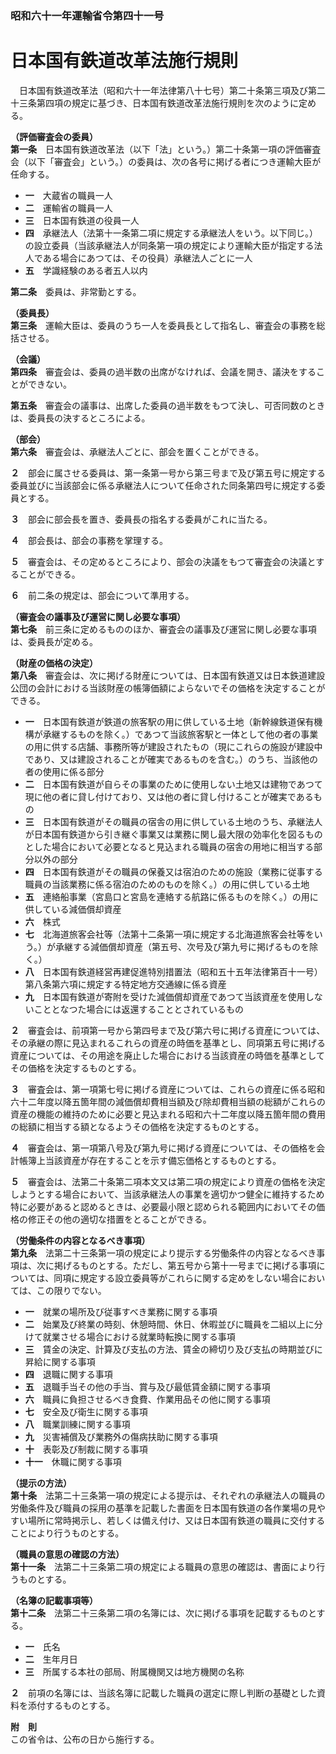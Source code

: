### 昭和六十一年運輸省令第四十一号  
# 日本国有鉄道改革法施行規則  
　日本国有鉄道改革法（昭和六十一年法律第八十七号）第二十条第三項及び第二十三条第四項の規定に基づき、日本国有鉄道改革法施行規則を次のように定める。  
  
**（評価審査会の委員）**  
**第一条**　日本国有鉄道改革法（以下「法」という。）第二十条第一項の評価審査会（以下「審査会」という。）の委員は、次の各号に掲げる者につき運輸大臣が任命する。  
* **一**　大蔵省の職員一人  
* **二**　運輸省の職員一人  
* **三**　日本国有鉄道の役員一人  
* **四**　承継法人（法第十一条第二項に規定する承継法人をいう。以下同じ。）の設立委員（当該承継法人が同条第一項の規定により運輸大臣が指定する法人である場合にあつては、その役員）承継法人ごとに一人  
* **五**　学識経験のある者五人以内  
  
**第二条**　委員は、非常勤とする。  
  
**（委員長）**  
**第三条**　運輸大臣は、委員のうち一人を委員長として指名し、審査会の事務を総括させる。  
  
**（会議）**  
**第四条**　審査会は、委員の過半数の出席がなければ、会議を開き、議決をすることができない。  
  
**第五条**　審査会の議事は、出席した委員の過半数をもつて決し、可否同数のときは、委員長の決するところによる。  
  
**（部会）**  
**第六条**　審査会は、承継法人ごとに、部会を置くことができる。  
  
**２**　部会に属させる委員は、第一条第一号から第三号まで及び第五号に規定する委員並びに当該部会に係る承継法人について任命された同条第四号に規定する委員とする。  
  
**３**　部会に部会長を置き、委員長の指名する委員がこれに当たる。  
  
**４**　部会長は、部会の事務を掌理する。  
  
**５**　審査会は、その定めるところにより、部会の決議をもつて審査会の決議とすることができる。  
  
**６**　前二条の規定は、部会について準用する。  
  
**（審査会の議事及び運営に関し必要な事項）**  
**第七条**　前三条に定めるもののほか、審査会の議事及び運営に関し必要な事項は、委員長が定める。  
  
**（財産の価格の決定）**  
**第八条**　審査会は、次に掲げる財産については、日本国有鉄道又は日本鉄道建設公団の会計における当該財産の帳簿価額によらないでその価格を決定することができる。  
* **一**　日本国有鉄道が鉄道の旅客駅の用に供している土地（新幹線鉄道保有機構が承継するものを除く。）であつて当該旅客駅と一体として他の者の事業の用に供する店舗、事務所等が建設されたもの（現にこれらの施設が建設中であり、又は建設されることが確実であるものを含む。）のうち、当該他の者の使用に係る部分  
* **二**　日本国有鉄道が自らその事業のために使用しない土地又は建物であつて現に他の者に貸し付けており、又は他の者に貸し付けることが確実であるもの  
* **三**　日本国有鉄道がその職員の宿舎の用に供している土地のうち、承継法人が日本国有鉄道から引き継ぐ事業又は業務に関し最大限の効率化を図るものとした場合において必要となると見込まれる職員の宿舎の用地に相当する部分以外の部分  
* **四**　日本国有鉄道がその職員の保養又は宿泊のための施設（業務に従事する職員の当該業務に係る宿泊のためのものを除く。）の用に供している土地  
* **五**　連絡船事業（宮島口と宮島を連絡する航路に係るものを除く。）の用に供している減価償却資産  
* **六**　株式  
* **七**　北海道旅客会社等（法第十二条第一項に規定する北海道旅客会社等をいう。）が承継する減価償却資産（第五号、次号及び第九号に掲げるものを除く。）  
* **八**　日本国有鉄道経営再建促進特別措置法（昭和五十五年法律第百十一号）第八条第六項に規定する特定地方交通線に係る資産  
* **九**　日本国有鉄道が寄附を受けた減価償却資産であつて当該資産を使用しないこととなつた場合には返還することとされているもの  
  
**２**　審査会は、前項第一号から第四号まで及び第六号に掲げる資産については、その承継の際に見込まれるこれらの資産の時価を基準とし、同項第五号に掲げる資産については、その用途を廃止した場合における当該資産の時価を基準としてその価格を決定するものとする。  
  
**３**　審査会は、第一項第七号に掲げる資産については、これらの資産に係る昭和六十二年度以降五箇年間の減価償却費相当額及び除却費相当額の総額がこれらの資産の機能の維持のために必要と見込まれる昭和六十二年度以降五箇年間の費用の総額に相当する額となるようその価格を決定するものとする。  
  
**４**　審査会は、第一項第八号及び第九号に掲げる資産については、その価格を会計帳簿上当該資産が存在することを示す備忘価格とするものとする。  
  
**５**　審査会は、法第二十条第二項本文又は第二項の規定により資産の価格を決定しようとする場合において、当該承継法人の事業を適切かつ健全に維持するため特に必要があると認めるときは、必要最小限と認められる範囲内においてその価格の修正その他の適切な措置をとることができる。  
  
**（労働条件の内容となるべき事項）**  
**第九条**　法第二十三条第一項の規定により提示する労働条件の内容となるべき事項は、次に掲げるものとする。ただし、第五号から第十一号までに掲げる事項については、同項に規定する設立委員等がこれらに関する定めをしない場合においては、この限りでない。  
* **一**　就業の場所及び従事すべき業務に関する事項  
* **二**　始業及び終業の時刻、休憩時間、休日、休暇並びに職員を二組以上に分けて就業させる場合における就業時転換に関する事項  
* **三**　賃金の決定、計算及び支払の方法、賃金の締切り及び支払の時期並びに昇給に関する事項  
* **四**　退職に関する事項  
* **五**　退職手当その他の手当、賞与及び最低賃金額に関する事項  
* **六**　職員に負担させるべき食費、作業用品その他に関する事項  
* **七**　安全及び衛生に関する事項  
* **八**　職業訓練に関する事項  
* **九**　災害補償及び業務外の傷病扶助に関する事項  
* **十**　表彰及び制裁に関する事項  
* **十一**　休職に関する事項  
  
**（提示の方法）**  
**第十条**　法第二十三条第一項の規定による提示は、それぞれの承継法人の職員の労働条件及び職員の採用の基準を記載した書面を日本国有鉄道の各作業場の見やすい場所に常時掲示し、若しくは備え付け、又は日本国有鉄道の職員に交付することにより行うものとする。  
  
**（職員の意思の確認の方法）**  
**第十一条**　法第二十三条第二項の規定による職員の意思の確認は、書面により行うものとする。  
  
**（名簿の記載事項等）**  
**第十二条**　法第二十三条第二項の名簿には、次に掲げる事項を記載するものとする。  
* **一**　氏名  
* **二**　生年月日  
* **三**　所属する本社の部局、附属機関又は地方機関の名称  
  
**２**　前項の名簿には、当該名簿に記載した職員の選定に際し判断の基礎とした資料を添付するものとする。  
  
**附　則**  
この省令は、公布の日から施行する。  
  
